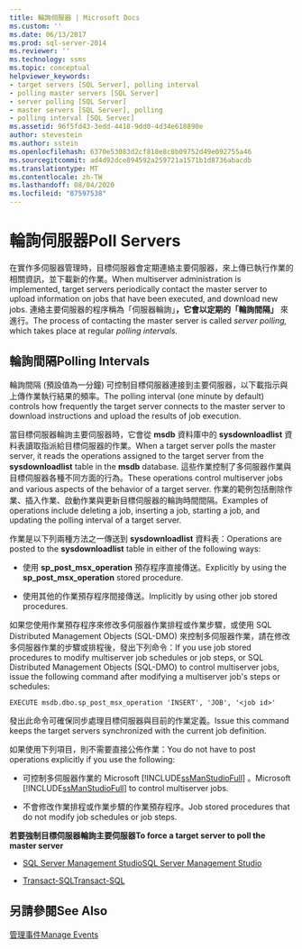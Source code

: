 ```yaml
---
title: 輪詢伺服器 | Microsoft Docs
ms.custom: ''
ms.date: 06/13/2017
ms.prod: sql-server-2014
ms.reviewer: ''
ms.technology: ssms
ms.topic: conceptual
helpviewer_keywords:
- target servers [SQL Server], polling interval
- polling master servers [SQL Server]
- server polling [SQL Server]
- master servers [SQL Server], polling
- polling interval [SQL Server]
ms.assetid: 96f5fd43-3edd-4418-9dd0-4d34e618890e
author: stevestein
ms.author: sstein
ms.openlocfilehash: 6370e53083d2cf818e8c8b09752d49e092755a46
ms.sourcegitcommit: ad4d92dce894592a259721a1571b1d8736abacdb
ms.translationtype: MT
ms.contentlocale: zh-TW
ms.lasthandoff: 08/04/2020
ms.locfileid: "87597538"
---
```

# <a name="poll-servers"></a><span data-ttu-id="da4f9-102">輪詢伺服器</span><span class="sxs-lookup"><span data-stu-id="da4f9-102">Poll Servers</span></span>
  <span data-ttu-id="da4f9-103">在實作多伺服器管理時，目標伺服器會定期連絡主要伺服器，來上傳已執行作業的相關資訊，並下載新的作業。</span><span class="sxs-lookup"><span data-stu-id="da4f9-103">When multiserver administration is implemented, target servers periodically contact the master server to upload information on jobs that have been executed, and download new jobs.</span></span> <span data-ttu-id="da4f9-104">連絡主要伺服器的程序稱為「伺服器輪詢」**，它會以定期的「輪詢間隔」** 來進行。</span><span class="sxs-lookup"><span data-stu-id="da4f9-104">The process of contacting the master server is called *server polling,* which takes place at regular *polling intervals.*</span></span>  
  
## <a name="polling-intervals"></a><span data-ttu-id="da4f9-105">輪詢間隔</span><span class="sxs-lookup"><span data-stu-id="da4f9-105">Polling Intervals</span></span>  
 <span data-ttu-id="da4f9-106">輪詢間隔 (預設值為一分鐘) 可控制目標伺服器連接到主要伺服器，以下載指示與上傳作業執行結果的頻率。</span><span class="sxs-lookup"><span data-stu-id="da4f9-106">The polling interval (one minute by default) controls how frequently the target server connects to the master server to download instructions and upload the results of job execution.</span></span>  
  
 <span data-ttu-id="da4f9-107">當目標伺服器輪詢主要伺服器時，它會從 **msdb** 資料庫中的 **sysdownloadlist** 資料表讀取指派給目標伺服器的作業。</span><span class="sxs-lookup"><span data-stu-id="da4f9-107">When a target server polls the master server, it reads the operations assigned to the target server from the **sysdownloadlist** table in the **msdb** database.</span></span> <span data-ttu-id="da4f9-108">這些作業控制了多伺服器作業與目標伺服器各種不同方面的行為。</span><span class="sxs-lookup"><span data-stu-id="da4f9-108">These operations control multiserver jobs and various aspects of the behavior of a target server.</span></span> <span data-ttu-id="da4f9-109">作業的範例包括刪除作業、插入作業、啟動作業與更新目標伺服器的輪詢時間間隔。</span><span class="sxs-lookup"><span data-stu-id="da4f9-109">Examples of operations include deleting a job, inserting a job, starting a job, and updating the polling interval of a target server.</span></span>  
  
 <span data-ttu-id="da4f9-110">作業是以下列兩種方法之一傳送到 **sysdownloadlist** 資料表：</span><span class="sxs-lookup"><span data-stu-id="da4f9-110">Operations are posted to the **sysdownloadlist** table in either of the following ways:</span></span>  
  
-   <span data-ttu-id="da4f9-111">使用 **sp_post_msx_operation** 預存程序直接傳送。</span><span class="sxs-lookup"><span data-stu-id="da4f9-111">Explicitly by using the **sp_post_msx_operation** stored procedure.</span></span>  
  
-   <span data-ttu-id="da4f9-112">使用其他的作業預存程序間接傳送。</span><span class="sxs-lookup"><span data-stu-id="da4f9-112">Implicitly by using other job stored procedures.</span></span>  
  
 <span data-ttu-id="da4f9-113">如果您使用作業預存程序來修改多伺服器作業排程或作業步驟，或使用 SQL Distributed Management Objects (SQL-DMO) 來控制多伺服器作業，請在修改多伺服器作業的步驟或排程後，發出下列命令：</span><span class="sxs-lookup"><span data-stu-id="da4f9-113">If you use job stored procedures to modify multiserver job schedules or job steps, or SQL Distributed Management Objects (SQL-DMO) to control multiserver jobs, issue the following command after modifying a multiserver job's steps or schedules:</span></span>  
  
```  
EXECUTE msdb.dbo.sp_post_msx_operation 'INSERT', 'JOB', '<job id>'  
```  
  
 <span data-ttu-id="da4f9-114">發出此命令可確保同步處理目標伺服器與目前的作業定義。</span><span class="sxs-lookup"><span data-stu-id="da4f9-114">Issue this command keeps the target servers synchronized with the current job definition.</span></span>  
  
 <span data-ttu-id="da4f9-115">如果使用下列項目，則不需要直接公佈作業：</span><span class="sxs-lookup"><span data-stu-id="da4f9-115">You do not have to post operations explicitly if you use the following:</span></span>  
  
-   <span data-ttu-id="da4f9-116">可控制多伺服器作業的 Microsoft [!INCLUDE[ssManStudioFull](../../includes/ssmanstudiofull-md.md)] 。</span><span class="sxs-lookup"><span data-stu-id="da4f9-116">Microsoft [!INCLUDE[ssManStudioFull](../../includes/ssmanstudiofull-md.md)] to control multiserver jobs.</span></span>  
  
-   <span data-ttu-id="da4f9-117">不會修改作業排程或作業步驟的作業預存程序。</span><span class="sxs-lookup"><span data-stu-id="da4f9-117">Job stored procedures that do not modify job schedules or job steps.</span></span>  
  
 <span data-ttu-id="da4f9-118">**若要強制目標伺服器輪詢主要伺服器**</span><span class="sxs-lookup"><span data-stu-id="da4f9-118">**To force a target server to poll the master server**</span></span>  
  
-   [<span data-ttu-id="da4f9-119">SQL Server Management Studio</span><span class="sxs-lookup"><span data-stu-id="da4f9-119">SQL Server Management Studio</span></span>](force-a-target-server-to-poll-the-master-server.md)  
  
-   [<span data-ttu-id="da4f9-120">Transact-SQL</span><span class="sxs-lookup"><span data-stu-id="da4f9-120">Transact-SQL</span></span>](/sql/relational-databases/system-stored-procedures/sp-post-msx-operation-transact-sql)  
  
## <a name="see-also"></a><span data-ttu-id="da4f9-121">另請參閱</span><span class="sxs-lookup"><span data-stu-id="da4f9-121">See Also</span></span>  
 [<span data-ttu-id="da4f9-122">管理事件</span><span class="sxs-lookup"><span data-stu-id="da4f9-122">Manage Events</span></span>](manage-events.md)  
  
  
